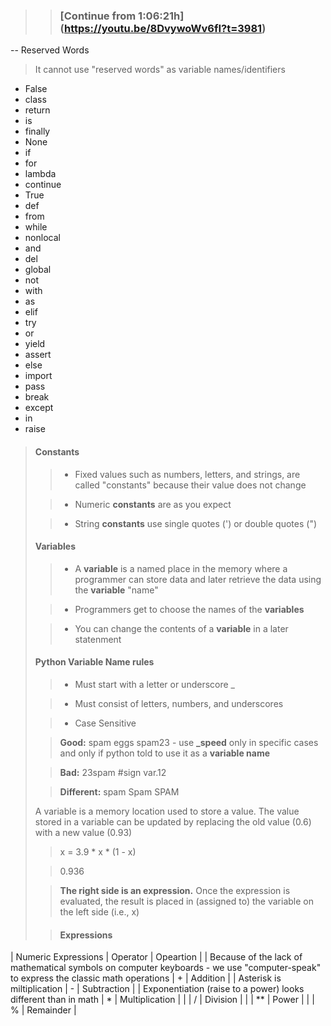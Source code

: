 >> ### [Continue from 1:06:21h] (https://youtu.be/8DvywoWv6fI?t=3981)


--  Reserved Words

> It cannot use "reserved words" as variable names/identifiers

* False
* class
* return
* is 
* finally
* None
* if
* for
* lambda
* continue
* True
* def
* from
* while
* nonlocal
* and
* del
* global
* not
* with
* as 
* elif
* try
* or
* yield
* assert
* else
* import
* pass
* break
* except
* in
* raise

> ####  Constants
>> - Fixed values such as numbers, letters, and strings, are called "constants" because their value does not change
>
>> - Numeric **constants** are as you expect
>
>> - String **constants** use single quotes (') or double quotes (")
>
> ####  Variables
>> - A **variable** is a named place in the memory where a programmer can store data and later retrieve the data using the **variable** "name"
>
>> - Programmers get to choose the names of the **variables**
>
>> - You can change the contents of a **variable** in a later statenment
>
> #### Python Variable Name rules
>
>> - Must start with a letter or underscore _
>
>> - Must consist of letters, numbers, and underscores
>
>> - Case Sensitive
>
>> **Good:** spam eggs spam23 - use **_speed** only in specific cases and only if python told to use it as a **variable name**
>
>> **Bad:** 23spam #sign var.12
>
>> **Different:** spam Spam SPAM
>
> A variable is a memory location used to store a value. The value stored in a variable can be updated by replacing the old value (0.6) with a new value (0.93)
>
>> x = 3.9 * x * (1 - x)
>
>> 0.936
>
>> **The right side is an expression.** Once the expression is evaluated, the result is placed in (assigned to) the variable on the left side (i.e., x)
>
>> #### Expressions

| Numeric Expressions | Operator | Opeartion |
| Because of the lack of mathematical symbols on computer keyboards - we use "computer-speak" to express the classic math operations | + | Addition |
| Asterisk is miltiplication | - | Subtraction |
| Exponentiation (raise to a power) looks different than in math | * | Multiplication |
|   | / | Division |
|   | ** | Power |
|   | % | Remainder |
























